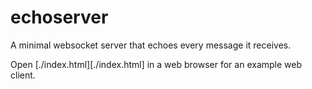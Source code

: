 # echoserver

A minimal websocket server that echoes every message it receives.

Open [./index.html][./index.html] in a web browser for an example web client.
